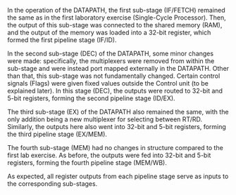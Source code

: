 In the operation of the DATAPATH, the first sub-stage (IF/FETCH) remained the same as in the first laboratory exercise (Single-Cycle Processor). Then, the output of this sub-stage was connected to the shared memory (RAM), and the output of the memory was loaded into a 32-bit register, which formed the first pipeline stage (IF/ID).

In the second sub-stage (DEC) of the DATAPATH, some minor changes were made: specifically, the multiplexers were removed from within the sub-stage and were instead port mapped externally in the DATAPATH. Other than that, this sub-stage was not fundamentally changed. Certain control signals (Flags) were given fixed values outside the Control unit (to be explained later). In this stage (DEC), the outputs were routed to 32-bit and 5-bit registers, forming the second pipeline stage (ID/EX).

The third sub-stage (EX) of the DATAPATH also remained the same, with the only addition being a new multiplexer for selecting between RT/RD. Similarly, the outputs here also went into 32-bit and 5-bit registers, forming the third pipeline stage (EX/MEM).

The fourth sub-stage (MEM) had no changes in structure compared to the first lab exercise. As before, the outputs were fed into 32-bit and 5-bit registers, forming the fourth pipeline stage (MEM/WB).

As expected, all register outputs from each pipeline stage serve as inputs to the corresponding sub-stages.
